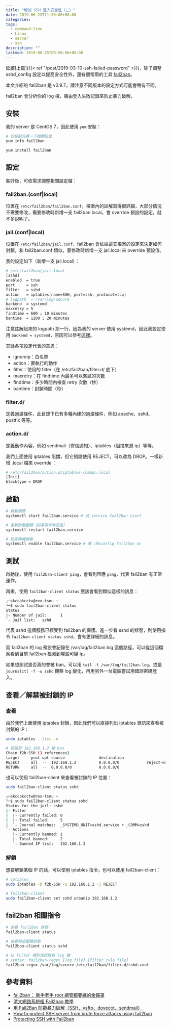 ```yaml
---
title: "增加 SSH 登入安全性（二）"
date: 2019-06-23T11:50:08+08:00
categories:
tags:
  - command-line
  - Linux
  - server
  - ssh
description: ""
lastmod: 2019-06-25T09:50:08+08:00
---
```


延續[上篇]({{< ref "/post/2019-03-10-ssh-failed-password" >}})，除了調整 sshd_config 設定以提高安全性外，還有個常用的工具 [fail2ban](https://www.fail2ban.org)。

本文介紹的 fail2ban 是 v0.9.7，請注意不同版本的設定方式可能會稍有不同。

fail2ban 會分析你的 log 檔，藉由登入失敗記錄來防止暴力破解。


## 安裝

我的 server 是 CentOS 7，因此使用 `yum` 安裝：

```sh
# 安裝前先看一下相關訊息
yum info fail2ban

yum install fail2ban
```


## 設定

裝好後，可依需求調整相關設定檔：

### fail2ban.(conf|local)

位置在 `/etc/fail2ban/fail2ban.conf`，檔案內的註解寫得很詳細，大部分情況不需要修改，需要修改時新增一支 fail2ban.local，會 override 預設的設定，就不多說明了。

### jail.(conf|local)

位置在 `/etc/fail2ban/jail.conf`，fail2ban 會依據這支檔案的設定來決定如何封鎖，和 fail2ban.conf 類似，要修改時新增一支 jail.local 來 override 預設值。

我的設定如下（新增一支 jail.local）：

```sh
# /etc/fail2ban/jail.local
[sshd]
enabled  = true
port     = ssh
filter   = sshd
action   = iptables[name=SSH, port=ssh, protocol=tcp]
# logpath  = /var/log/secure
backend  = systemd
maxretry = 5
findtime = 600 ; 10 minutes
bantime  = 1200 ; 20 minutes
```

注意註解起來的 logpath 那一行，因為我的 server 使用 systemd，因此我設定使用 `backend = systemd`，原因可以參考[這裡](https://bbs.archlinux.org/viewtopic.php?id=190394)。

其餘各項設定代表的意思：

  - ignoreip：白名單
  - action：要執行的動作
  - filter：使用的 filter（在 /etc/fail2ban/filter.d/ 底下）
  - maxretry：在 findtime 內最多可以嘗試的次數
  - findtime：多少時間內檢查 retry 次數（秒）
  - bantime：封鎖時間（秒）


### filter.d/

定義過濾條件，此目錄下已有多種內建的過濾條件，例如 apache、sshd、postfix 等等。

### action.d/

定義動作內容，例如 sendmail（寄信通知）、iptables（阻擋來源 ip）等等。

我們上面使用 iptables 阻擋，但它預設使用 REJECT，可以改為 DROP。一樣新增 .local 檔來 override ：

```sh
# /etc/fail2ban/action.d/iptables-common.local
[Init]
blocktype = DROP
```


## 啟動

```sh
# 啟動服務
systemctl start fail2ban.service # 或 service fail2ban start

# 重新啟動服務（如果有修改設定）
systemctl restart fail2ban.service

# 設定開機啟動
systemctl enable fail2ban.service # 或 chkconfig fail2ban on
```


## 測試

啟動後，使用 `fail2ban-client ping`，會看到回應 `pong`，代表 fail2ban 有正常運作。

再來，使用 `fail2ban-client status` 應該會看到類似這樣的訊息：

```sh
╭─akccakcctw@rex-tsou ~
╰─$ sudo fail2ban-client status
Status
|- Number of jail:      1
`- Jail list:   sshd
```

代表 sshd 這個服務已經受到 fail2ban 的保護。進一步看 sshd 的狀態，則使用指令 `fail2ban-client status sshd`，會有更詳細的訊息。

而 fail2ban 的 log 預設會記錄在 /var/log/fail2ban.log 這個路徑，可以從這個檔案看到目前 fail2ban 檢測到哪些可疑 ip。

如果想測試是否真的會被 ban，可以用 `tail -f /var/log/fail2ban.log`，或是 `journalctl -f -u sshd` 觀察 log 變化，再用另外一台電腦嘗試用錯誤密碼登入。


## 查看／解禁被封鎖的 IP

### 查看

由於我們上面使用 iptables 封鎖，因此我們可以直接列出 iptables 資訊來查看被封鎖的 IP：

```sh
sudo iptables --list -n
```

```sh
# 假設是 192.168.1.2 被 ban
Chain f2b-SSH (1 references)
target     prot opt source               destination
REJECT     all  --  192.168.1.2          0.0.0.0/0            reject-with icmp-port-unreachable
RETURN     all  --  0.0.0.0/0            0.0.0.0/0
```

也可以使用 fail2ban-client 來查看被封鎖的 IP 位置：

```sh
sudo fail2ban-client status sshd
```

```sh
╭─akccakcctw@rex-tsou ~
╰─$ sudo fail2ban-client status sshd
Status for the jail: sshd
|- Filter
|  |- Currently failed: 0
|  |- Total failed:     5
|  `- Journal matches:  _SYSTEMD_UNIT=sshd.service + _COMM=sshd
`- Actions
   |- Currently banned: 1
   |- Total banned:     2
   `- Banned IP list:   192.168.1.2
```


### 解鎖

想要解鎖某個 IP 的話，可以使用 iptables 指令，也可以使用 fail2ban-client：

```sh
# iptables
sudo iptables -D f2b-SSH -s 192.168.1.2 -j REJECT

# fail2ban-client
sudo fail2ban-client set sshd unbanip 192.168.1.2
```


## fail2ban 相關指令

```sh
# 查看 fail2ban 狀態
fail2ban-client status

# 查看特定服務狀態
fail2ban-client status sshd

# 以 filter 規則測試既有 log 檔
# syntax: fail2ban-regex [log file] [filter_rule file]
fail2ban-regex /var/log/secure /etc/fail2ban/filter.d/sshd.conf
```


## 參考資料

- [fail2ban： 新手老手 root 網管都要練的金鐘罩](https://newtoypia.blogspot.com/2016/04/fail2ban.html)
- [清大網路系統組 Fail2ban 教學](https://net.nthu.edu.tw/2009/security:fail2ban)
- [用 Fail2Ban 防範暴力破解（SSH、vsftp、dovecot、sendmail）](http://www.vixual.net/blog/archives/252)
- [How to protect SSH server from brute force attacks using fail2ban](http://xmodulo.com/how-to-protect-ssh-server-from-brute-force-attacks-using-fail2ban.html)
- [Protecting SSH with Fail2ban](https://www.booleanworld.com/protecting-ssh-fail2ban/)

